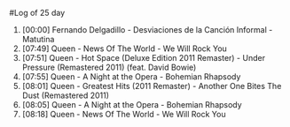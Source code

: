 #Log of 25 day

1. [00:00] Fernando Delgadillo - Desviaciones de la Canción Informal - Matutina
1. [07:49] Queen - News Of The World - We Will Rock You
1. [07:51] Queen - Hot Space (Deluxe Edition 2011 Remaster) - Under Pressure (Remastered 2011) (feat. David Bowie)
1. [07:55] Queen - A Night at the Opera - Bohemian Rhapsody
1. [08:01] Queen - Greatest Hits (2011 Remaster) - Another One Bites The Dust (Remastered 2011)
1. [08:05] Queen - A Night at the Opera - Bohemian Rhapsody
1. [08:18] Queen - News Of The World - We Will Rock You
